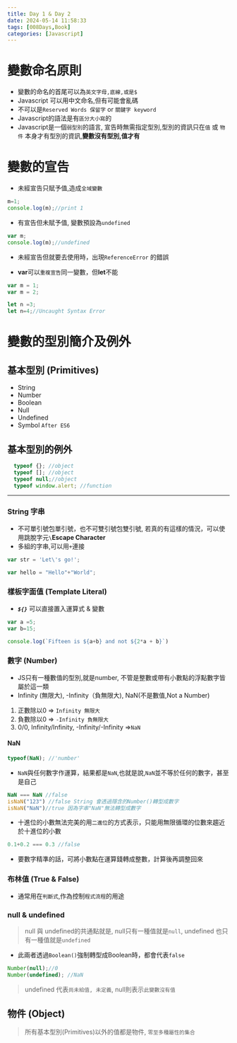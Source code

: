 ```yaml
---
title: Day 1 & Day 2
date: 2024-05-14 11:58:33
tags: [008Days,Book]
categories: [Javascript]
---
```


# 變數命名原則

* 變數的命名的首尾可以為`英文字母,底線,或是$`
* Javascript 可以用中文命名,但有可能會亂碼
* 不可以是`Reserved Words 保留字` or `關鍵字 keyword`
* Javascript的語法是有`區分大小寫`的
* Javascript是一個`弱型別`的語言, 宣告時無需指定型別,型別的資訊只在`值` 或 `物件` 本身才有型別的資訊,**變數沒有型別,值才有**

# 變數的宣告
* 未經宣告只賦予值,造成`全域變數`
```js
m=1;
console.log(m);//print 1
```
* 有宣告但未賦予值, 變數預設為`undefined`
```js
var m;
console.log(m);//undefined
```
* 未經宣告但就要去使用時，出現`ReferenceError` 的錯誤

* **var**可以`重複宣告`同一變數，但**let**不能
```js
var m = 1;
var m = 2;

let n =3;
let n=4;//Uncaught Syntax Error
```
# 變數的型別簡介及例外
## 基本型別 (Primitives)

* String
* Number
* Boolean
* Null
* Undefined
* Symbol `After ES6`

## 基本型別的例外
```js
  typeof {}; //object
  typeof []; //object
  typeof null;//object
  typeof window.alert; //function
```
*************************
### String 字串
* 不可單引號包單引號，也不可雙引號包雙引號, 若真的有這樣的情況，可以使用跳脫字元`\`**Escape Character**
* 多組的字串,可以用`+`連接

```js
var str = 'Let\'s go!';

var hello = "Hello"+"World";
```
### 樣板字面值 (Template Literal)
* ***`${}`*** 可以直接置入運算式 & 變數

```js
var a =5;
var b=15;

console.log(`Fifteen is ${a+b} and not ${2*a + b}`)
```
### 數字 (Number)
* JS只有一種數值的型別,就是number, 不管是整數或帶有小數點的浮點數字皆屬於這一類
* Infinity (無限大), -Infinity（負無限大), NaN(不是數值,Not a Number)
1. 正數除以0 => `Infinity 無限大`
2. 負數除以0 => `-Infinity 負無限大`
3. 0/0, Infinity/Infinity, -Infinity/-Infinity =>`NaN`

#### NaN 
```js
typeof(NaN); //'number'
```
* `NaN`與任何數字作運算，結果都是`NaN`,也就是說,`NaN`並不等於任何的數字，甚至是自己
```js
NaN === NaN //false
isNaN("123") //false String 會透過隱含的Number()轉型成數字
isNaN("NaN")//true 因為字串"NaN"無法轉型成數字
```
* 十進位的小數無法完美的用`二進位`的方式表示，只能用無限循環的位數來趨近於十進位的小數
```js
0.1+0.2 === 0.3 //false
```
* 要數字精準的話，可將小數點在運算錢轉成整數，計算後再調整回來

### 布林值 (True & False)
* 通常用在`判斷式`,作為控制`程式流程`的用途

### null & undefined
> null 與 undefined的共通點就是, null只有一種值就是`null`, undefined 也只有一種值就是`undefined`
* 此兩者透過`Boolean()`強制轉型成Boolean時，都會代表`false`
```js
Number(null);//0
Number(undefined); //NaN
```
>undefined 代表`尚未給值, 未定義`, null則表示`此變數沒有值`

## 物件 (Object)
>所有基本型別(Primitives)以外的值都是物件, `零至多種屬性的集合`